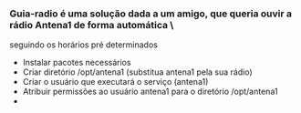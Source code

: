 ### Guia-radio é uma solução dada a um amigo, que queria ouvir a rádio Antena1 de forma automática \
seguindo os horários pré determinados


- Instalar pacotes necessários
- Criar diretório /opt/antena1 (substitua antena1 pela sua rádio)
- Criar o usuário que executará o serviço (antena1)
- Atribuir permissões ao usuário antena1 para o diretório /opt/antena1
- 
